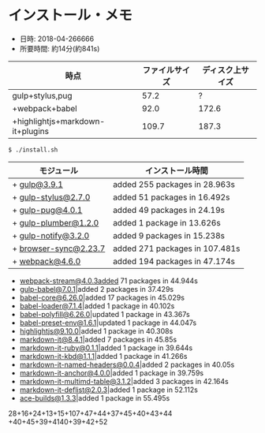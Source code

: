 # インストール・メモ

* 日時: 2018-04-266666
* 所要時間: 約14分(約841s)

時点|ファイルサイズ|ディスク上サイズ
----|--------------|----------------
gulp+stylus,pug|57.2|?
+webpack+babel|92.0|172.6
+highlightjs+markdown-it+plugins|109.7|187.3

```sh
$ ./install.sh
```

モジュール|インストール時間
----------|----------------
+ gulp@3.9.1|added 255 packages in 28.963s
+ gulp-stylus@2.7.0|added 51 packages in 16.492s
+ gulp-pug@4.0.1|added 49 packages in 24.19s
+ gulp-plumber@1.2.0|added 1 package in 13.626s
+ gulp-notify@3.2.0|added 9 packages in 15.238s
+ browser-sync@2.23.7|added 271 packages in 107.481s
+ webpack@4.6.0|added 194 packages in 47.174s
+ webpack-stream@4.0.3added 71 packages in 44.944s
+ gulp-babel@7.0.1|added 2 packages in 37.429s
+ babel-core@6.26.0|added 17 packages in 45.029s
+ babel-loader@7.1.4|added 1 package in 40.102s
+ babel-polyfill@6.26.0|updated 1 package in 43.367s
+ babel-preset-env@1.6.1|updated 1 package in 44.047s
+ highlightjs@9.10.0|added 1 package in 40.308s
+ markdown-it@8.4.1|added 7 packages in 45.85s
+ markdown-it-ruby@0.1.1|added 1 package in 39.644s
+ markdown-it-kbd@1.1.1|added 1 package in 41.266s
+ markdown-it-named-headers@0.0.4|added 2 packages in 40.05s
+ markdown-it-anchor@4.0.0|added 1 package in 39.759s
+ markdown-it-multimd-table@3.1.2|added 3 packages in 42.164s
+ markdown-it-deflist@2.0.3|added 1 package in 52.112s
+ ace-builds@1.3.3|added 1 package in 55.495s

28+16+24+13+15+107+47+44+37+45+40+43+44
+40+45+39+4140+39+42+52

